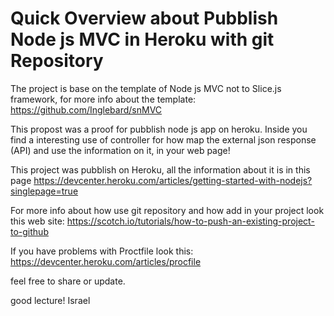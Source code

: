 # Quick Overview about Pubblish Node js MVC in Heroku with git Repository

The project is base on the template of Node js MVC not to Slice.js framework,
for more info about the template: https://github.com/Inglebard/snMVC

This propost was a proof for pubblish node js app on heroku.
Inside you find a interesting use of controller for how map the external json
response (API) and use the information on it, in your web page!

This project was pubblish on Heroku, all the information about it is in this page
https://devcenter.heroku.com/articles/getting-started-with-nodejs?singlepage=true

For more info about how use git repository and how add in your project look this 
web site:
https://scotch.io/tutorials/how-to-push-an-existing-project-to-github

If you have problems with Proctfile
look this: https://devcenter.heroku.com/articles/procfile


feel free to share or update.

good lecture!
Israel
